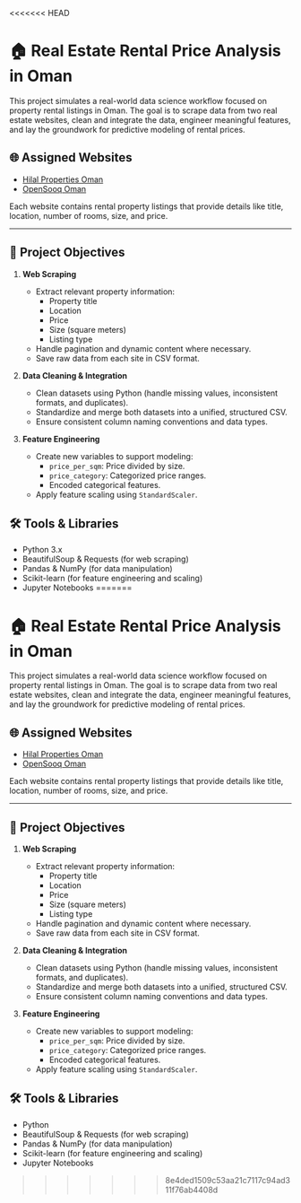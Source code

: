 <<<<<<< HEAD
# 🏠 Real Estate Rental Price Analysis in Oman

This project simulates a real-world data science workflow focused on property rental listings in Oman. The goal is to scrape data from two real estate websites, clean and integrate the data, engineer meaningful features, and lay the groundwork for predictive modeling of rental prices.

## 🌐 Assigned Websites

- [Hilal Properties Oman](https://hilalprp.com.om/)
- [OpenSooq Oman](https://om.opensooq.com/)

Each website contains rental property listings that provide details like title, location, number of rooms, size, and price.

---

## 📌 Project Objectives

1. **Web Scraping**
   - Extract relevant property information:
     - Property title
     - Location
     - Price
     - Size (square meters)
     - Listing type
   - Handle pagination and dynamic content where necessary.
   - Save raw data from each site in CSV format.

2. **Data Cleaning & Integration**
   - Clean datasets using Python (handle missing values, inconsistent formats, and duplicates).
   - Standardize and merge both datasets into a unified, structured CSV.
   - Ensure consistent column naming conventions and data types.

3. **Feature Engineering**
   - Create new variables to support modeling:
     - `price_per_sqm`: Price divided by size.
     - `price_category`: Categorized price ranges.
     - Encoded categorical features.
   - Apply feature scaling using `StandardScaler`.

## 🛠️ Tools & Libraries

- Python 3.x
- BeautifulSoup & Requests (for web scraping)
- Pandas & NumPy (for data manipulation)
- Scikit-learn (for feature engineering and scaling)
- Jupyter Notebooks
=======
# 🏠 Real Estate Rental Price Analysis in Oman

This project simulates a real-world data science workflow focused on property rental listings in Oman. The goal is to scrape data from two real estate websites, clean and integrate the data, engineer meaningful features, and lay the groundwork for predictive modeling of rental prices.

## 🌐 Assigned Websites

- [Hilal Properties Oman](https://hilalprp.com.om/)
- [OpenSooq Oman](https://om.opensooq.com/)

Each website contains rental property listings that provide details like title, location, number of rooms, size, and price.

---

## 📌 Project Objectives

1. **Web Scraping**
   - Extract relevant property information:
     - Property title
     - Location
     - Price
     - Size (square meters)
     - Listing type
   - Handle pagination and dynamic content where necessary.
   - Save raw data from each site in CSV format.

2. **Data Cleaning & Integration**
   - Clean datasets using Python (handle missing values, inconsistent formats, and duplicates).
   - Standardize and merge both datasets into a unified, structured CSV.
   - Ensure consistent column naming conventions and data types.

3. **Feature Engineering**
   - Create new variables to support modeling:
     - `price_per_sqm`: Price divided by size.
     - `price_category`: Categorized price ranges.
     - Encoded categorical features.
   - Apply feature scaling using `StandardScaler`.

## 🛠️ Tools & Libraries

- Python
- BeautifulSoup & Requests (for web scraping)
- Pandas & NumPy (for data manipulation)
- Scikit-learn (for feature engineering and scaling)
- Jupyter Notebooks
>>>>>>> 8e4ded1509c53aa21c7117c94ad311f76ab4408d
